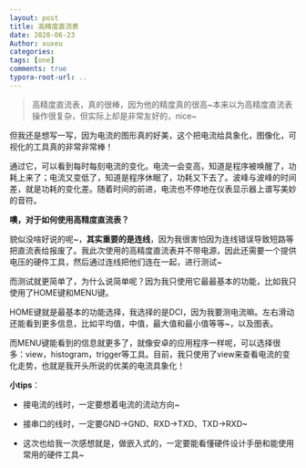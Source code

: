 ```yaml
---
layout: post
title: 高精度直流表
date: 2020-06-23
Author: xuxeu
categories: 
tags: [one]
comments: true
typora-root-url: ..
---
```


> 高精度直流表，真的很棒，因为他的精度真的很高~本来以为高精度直流表操作很复杂，但实际上却是非常友好的，nice~

但我还是想写一写，因为电流的图形真的好美，这个把电流给具象化，图像化，可视化的工具真的非常非常棒！

通过它，可以看到每时每刻电流的变化。电流一会变高，知道是程序被唤醒了，功耗上来了；电流又变低了，知道是程序休眠了，功耗又下去了。波峰与波峰的时间差，就是功耗的变化差。随着时间的前进，电流也不停地在仪表显示器上谱写美妙的音符。

**噢，对于如何使用高精度直流表？**

貌似没啥好说的呢~，**其实重要的是连线**，因为我很害怕因为连线错误导致短路等把直流表给报废了。我此次使用的高精度直流表并不带电源，因此还需要一个提供电压的硬件工具，然后通过连线把他们连在一起，进行测试~

而测试就更简单了，为什么说简单呢？因为我只使用它最最基本的功能，比如我只使用了HOME键和MENU键。

HOME键就是最基本的功能选择，我选择的是DCI，因为我要测电流嘛。左右滑动还能看到更多信息，比如平均值，中值，最大值和最小值等等~，以及图表。

而MENU键能看到的信息就更多了，就像安卓的应用程序一样呢，可以选择很多：view，histogram，trigger等工具。目前，我只使用了view来查看电流的变化走势，也就是我开头所说的优美的电流具象化！

**小tips**：

- 接电流的线时，一定要想着电流的流动方向~

- 接串口的线时，一定要GND->GND、RXD->TXD、TXD->RXD~
- 这次也给我一次感想就是，做嵌入式的，一定要能看懂硬件设计手册和能使用常用的硬件工具~















